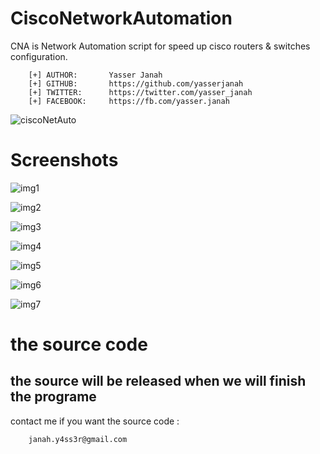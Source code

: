# CiscoNetworkAutomation

CNA is Network Automation script for speed up cisco routers & switches configuration.

```
    [+] AUTHOR:       Yasser Janah
    [+] GITHUB:       https://github.com/yasserjanah
    [+] TWITTER:      https://twitter.com/yasser_janah
    [+] FACEBOOK:     https://fb.com/yasser.janah
```

![ciscoNetAuto](https://i.ibb.co/C0pbqCk/1280px-Cisco-logo-svg.png)

# Screenshots
![img1](https://i.ibb.co/wcgWCLn/Screenshot-from-2019-10-10-02-48-51.png)

![img2](https://i.ibb.co/9GDR7mb/Screenshot-from-2019-10-10-02-33-08.png)

![img3](https://i.ibb.co/CVZCMGS/Screenshot-from-2019-10-10-02-34-18.png)

![img4](https://i.ibb.co/T13gJRw/Screenshot-from-2019-10-10-02-35-17.png)

![img5](https://i.ibb.co/ZgfFMNP/Screenshot-from-2019-10-10-02-35-41.png)

![img6](https://i.ibb.co/Yc4LLCD/Screenshot-from-2019-10-10-02-44-22.png)

![img7](https://i.ibb.co/bNRfMPR/Screenshot-from-2019-10-10-02-47-20.png)

# the source code
## the source will be released when we will finish the programe

contact me if you want the source code :
```
    janah.y4ss3r@gmail.com
```
